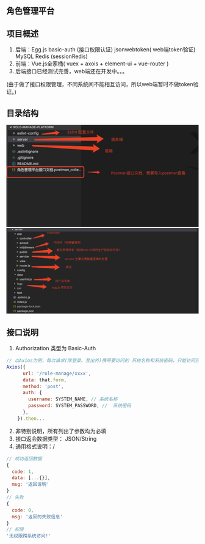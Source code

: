 ## 角色管理平台
## 项目概述
1. 后端：Egg.js basic-auth (接口权限认证)  jsonwebtoken( web端token验证)  MySQL  Redis (sessionRedis) 
2. 前端：Vue.js全家桶( vuex + axois + element-ui + vue-router )
3. 后端接口已经测试完善，web端还在开发中。。。

(由于做了接口权限管理，不同系统间不能相互访问，所以web端暂时不做token验证。)

## 目录结构

![image](./intro.png)
![image](./intro1.png)

## 接口说明
1. Authorization 类型为 Basic-Auth

```javascript
// 以Axios为例，每次请求(除登录、登出外)携带要访问的 系统名称和系统密码，只能访问匹配的系统
Axios({
      url: '/role-manage/xxxx',
      data: that.form,
      method: 'post',
      auth: {
        username: SYSTEM_NAME, // 系统名称
        password: SYSTEM_PASSWORD, //  系统密码
      },
    }).then...
```
2. 非特别说明，所有列出了参数均为必填
2. 接口返会数据类型： JSON/String
3. 通用格式说明：/

```javascript
// 成功返回数据
{
  code: 1,
  data: [...{}],
  msg: '返回说明' 
}
// 失败
{
  code: 0,
  msg: '返回的失败信息'
}
// 权限
'无权限跨系统访问!'
```

## 






       

